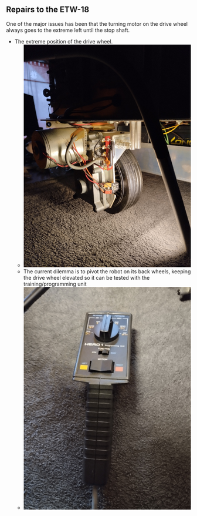 ## Repairs to the ETW-18

One of the major issues has been that the turning motor on the drive wheel always goes to the extreme left until the stop shaft.

* The extreme position of the drive wheel.
    - ![image](/repairs/images/left-pivot-drive.png)
    - The current dilemma is to pivot the robot on its back wheels, keeping the drive wheel elevated so it can be tested with the training/programming unit
    - ![image](/repairs/images/training-wand.png)